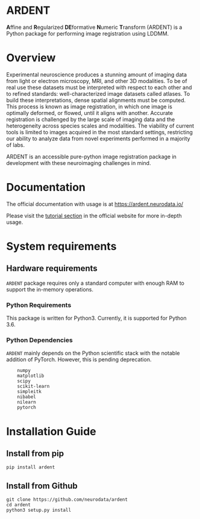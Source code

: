 # ARDENT
**A**ffine and **R**egularized **DE**formative **N**umeric **T**ransform (ARDENT) is a Python package for performing image registration using LDDMM.

# Overview
Experimental neuroscience produces a stunning amount of imaging data from light or electron microscopy, MRI, and other 3D modalities. To be of real use these datasets must be interpreted with respect to each other and to refined standards: well-characterized image datasets called atlases. To build these interpretations, dense spatial alignments must be computed. This process is known as image registration, in which one image is optimally deformed, or flowed, until it aligns with another. Accurate registration is challenged by the large scale of imaging data and the heterogeneity across species scales and modalities. The viability of current tools is limited to images acquired in the most standard settings, restricting our ability to analyze data from novel experiments performed in a majority of labs.

ARDENT is an accessible pure-python image registration package in development with these neuroimaging challenges in mind.

# Documentation
The official documentation with usage is at https://ardent.neurodata.io/

Please visit the [tutorial section](https://ardent.neurodata.io/tutorial.html) in the official website for more in-depth usage.

# System requirements

## Hardware requirements
`ARDENT` package requires only a standard computer with enough RAM to support the in-memory operations.

### Python Requirements
This package is written for Python3. Currently, it is supported for Python 3.6.

### Python Dependencies
`ARDENT` mainly depends on the Python scientific stack with the notable addition of PyTorch. However, this is pending deprecation.
```
    numpy
    matplotlib
    scipy
    scikit-learn
    simpleitk
    nibabel
    nilearn
    pytorch
```

# Installation Guide
## Install from pip
```
pip install ardent
```

## Install from Github
```
git clone https://github.com/neurodata/ardent
cd ardent
python3 setup.py install
```
